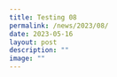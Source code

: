 ```yaml
---
title: Testing 08
permalink: /news/2023/08/
date: 2023-05-16
layout: post
description: ""
image: ""
---
```


